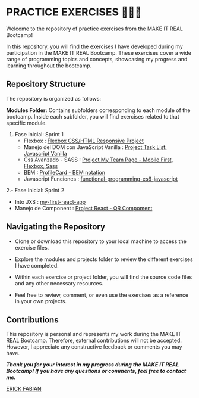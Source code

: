 # PRACTICE EXERCISES 👨🏾‍💻
Welcome to the repository of practice exercises from the MAKE IT REAL Bootcamp!

In this repository, you will find the exercises I have developed during my participation in the MAKE IT REAL Bootcamp. These exercises cover a wide range of programming topics and concepts, showcasing my progress and learning throughout the bootcamp.

## Repository Structure
The repository is organized as follows:

**Modules Folder:** Contains subfolders corresponding to each module of the bootcamp. Inside each subfolder, you will find exercises related to that specific module.

1. Fase Inicial: Sprint 1
    * Flexbox : [Flexbox CSS/HTML Responsive Project](https://github.com/erickfabiandev/practiceExercise/tree/main/Sprint_1/Html%201)
    * Manejo del DOM con JavaScript Vanilla : [Project Task List: Javascript Vanilla](https://github.com/erickfabiandev/practiceExercise/tree/main/Sprint_1/JavaScript_Vanilla)
    * Css Avanzado - SASS : [Project My Team Page - Mobile First, Flexbox, Sass](https://github.com/erickfabiandev/practiceExercise/tree/main/Sprint_1/my-team-page)
    * BEM : [ProfileCard - BEM notation](https://github.com/erickfabiandev/practiceExercise/tree/main/Sprint_1/profile-card-bem-notation)
    * Javascript Funciones : [functional-programming-es6-javascript](https://github.com/erickfabiandev/practiceExercise/tree/main/Sprint_1/functional-programming-es6-javascript)

2.- Fase Inicial: Sprint 2
   * Into JXS  : [my-first-react-app](https://github.com/erickfabiandev/practiceExercise/tree/main/Sprint_2/my-first-react-app)
   * Manejo de Component : [Project React - QR Compoment](https://github.com/erickfabiandev/practiceExercise/tree/main/Sprint_2/Make%20It%20Real%20-%20QR%20code%20component)


## Navigating the Repository
* Clone or download this repository to your local machine to access the exercise files.

* Explore the modules and projects folder to review the different exercises I have completed.

* Within each exercise or project folder, you will find the source code files and any other necessary resources.

* Feel free to review, comment, or even use the exercises as a reference in your own projects.

## Contributions
This repository is personal and represents my work during the MAKE IT REAL Bootcamp. Therefore, external contributions will not be accepted. However, I appreciate any constructive feedback or comments you may have.

***Thank you for your interest in my progress during the MAKE IT REAL Bootcamp! If you have any questions or comments, feel free to contact me.***

[ERICK FABIAN](https://erickfabiandev.com/)
